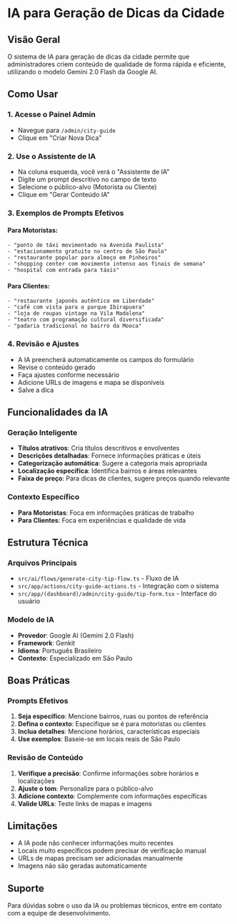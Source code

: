 # IA para Geração de Dicas da Cidade

## Visão Geral

O sistema de IA para geração de dicas da cidade permite que administradores criem conteúdo de qualidade de forma rápida e eficiente, utilizando o modelo Gemini 2.0 Flash da Google AI.

## Como Usar

### 1. Acesse o Painel Admin
- Navegue para `/admin/city-guide`
- Clique em "Criar Nova Dica"

### 2. Use o Assistente de IA
- Na coluna esquerda, você verá o "Assistente de IA"
- Digite um prompt descritivo no campo de texto
- Selecione o público-alvo (Motorista ou Cliente)
- Clique em "Gerar Conteúdo IA"

### 3. Exemplos de Prompts Efetivos

#### Para Motoristas:
```
- "ponto de táxi movimentado na Avenida Paulista"
- "estacionamento gratuito no centro de São Paulo"
- "restaurante popular para almoço em Pinheiros"
- "shopping center com movimento intenso aos finais de semana"
- "hospital com entrada para táxis"
```

#### Para Clientes:
```
- "restaurante japonês autêntico em Liberdade"
- "café com vista para o parque Ibirapuera"
- "loja de roupas vintage na Vila Madalena"
- "teatro com programação cultural diversificada"
- "padaria tradicional no bairro da Mooca"
```

### 4. Revisão e Ajustes
- A IA preencherá automaticamente os campos do formulário
- Revise o conteúdo gerado
- Faça ajustes conforme necessário
- Adicione URLs de imagens e mapa se disponíveis
- Salve a dica

## Funcionalidades da IA

### Geração Inteligente
- **Títulos atrativos**: Cria títulos descritivos e envolventes
- **Descrições detalhadas**: Fornece informações práticas e úteis
- **Categorização automática**: Sugere a categoria mais apropriada
- **Localização específica**: Identifica bairros e áreas relevantes
- **Faixa de preço**: Para dicas de clientes, sugere preços quando relevante

### Contexto Específico
- **Para Motoristas**: Foca em informações práticas de trabalho
- **Para Clientes**: Foca em experiências e qualidade de vida

## Estrutura Técnica

### Arquivos Principais
- `src/ai/flows/generate-city-tip-flow.ts` - Fluxo de IA
- `src/app/actions/city-guide-actions.ts` - Integração com o sistema
- `src/app/(dashboard)/admin/city-guide/tip-form.tsx` - Interface do usuário

### Modelo de IA
- **Provedor**: Google AI (Gemini 2.0 Flash)
- **Framework**: Genkit
- **Idioma**: Português Brasileiro
- **Contexto**: Especializado em São Paulo

## Boas Práticas

### Prompts Efetivos
1. **Seja específico**: Mencione bairros, ruas ou pontos de referência
2. **Defina o contexto**: Especifique se é para motoristas ou clientes
3. **Inclua detalhes**: Mencione horários, características especiais
4. **Use exemplos**: Baseie-se em locais reais de São Paulo

### Revisão de Conteúdo
1. **Verifique a precisão**: Confirme informações sobre horários e localizações
2. **Ajuste o tom**: Personalize para o público-alvo
3. **Adicione contexto**: Complemente com informações específicas
4. **Valide URLs**: Teste links de mapas e imagens

## Limitações

- A IA pode não conhecer informações muito recentes
- Locais muito específicos podem precisar de verificação manual
- URLs de mapas precisam ser adicionadas manualmente
- Imagens não são geradas automaticamente

## Suporte

Para dúvidas sobre o uso da IA ou problemas técnicos, entre em contato com a equipe de desenvolvimento. 
